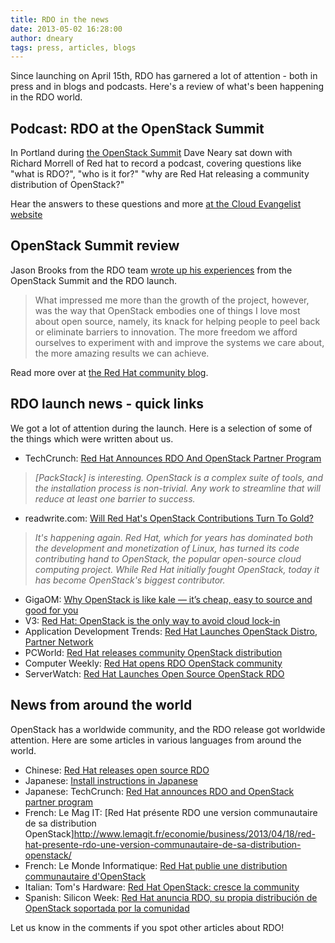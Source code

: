 ```yaml
---
title: RDO in the news
date: 2013-05-02 16:28:00
author: dneary
tags: press, articles, blogs
---
```


Since launching on April 15th, RDO has garnered a lot of attention - both in press and in blogs and podcasts. Here's a review of what's been happening in the RDO world.

## Podcast: RDO at the OpenStack Summit

In Portland during [the OpenStack Summit](https://www.openstack.org/summit/portland-2013/) Dave Neary sat down with Richard Morrell of Red hat to record a podcast, covering questions like "what is RDO?", "who is it for?" "why are Red Hat releasing a community distribution of OpenStack?"

Hear the answers to these questions and more [at the Cloud Evangelist website](http://cloudevangelist.org/2013/04/17/podcast-openstack-developer-summit-2013/)

## OpenStack Summit review

Jason Brooks from the RDO team [wrote up his experiences](http://community.redhat.com/blog/2013/05/openstack-summit-highlights-amazing-open-source-outcomes/) from the OpenStack Summit and the RDO launch.

> What impressed me more than the growth of the project, however, was the way that
> OpenStack embodies one of things I love most about open source, namely, its knack
> for helping people to peel back or eliminate barriers to innovation. The more
> freedom we afford ourselves to experiment with and improve the systems we care
> about, the more amazing results we can achieve.

Read more over at [the Red Hat community blog](http://community.redhat.com/).

## RDO launch news - quick links

We got a lot of attention during the launch. Here is a selection of some of the things which were written about us.

* TechCrunch: [Red Hat Announces RDO And OpenStack Partner Program](http://techcrunch.com/2013/04/15/red-hat-announces-rdo-and-openstack-partner-program/)

>   _[PackStack] is interesting. OpenStack is a complex suite of tools, and the installation process is non-trivial. Any work to streamline that will reduce at least one barrier to success._

* readwrite.com: [Will Red Hat's OpenStack Contributions Turn To Gold?]( http://readwrite.com/2013/04/16/will-red-hats-openstack-contributions-turn-to-gold)

> _It's happening again. Red Hat, which for years has dominated both the development and monetization of Linux, has turned its code contributing hand to OpenStack, the popular open-source cloud computing project. While Red Hat initially fought OpenStack, today it has become OpenStack's biggest contributor._

* GigaOM: [Why OpenStack is like kale — it’s cheap, easy to source and good for you](http://gigaom.com/2013/04/17/why-openstack-is-like-kale-its-cheap-easy-to-source-and-good-for-you/)
* V3: [Red Hat: OpenStack is the only way to avoid cloud lock-in](http://www.v3.co.uk/v3-uk/news/2264088/red-hat-openstack-is-the-only-way-to-avoid-cloud-lockin)
* Application Development Trends: [Red Hat Launches OpenStack Distro, Partner Network](http://adtmag.com/articles/2013/04/16/open-stack-distro.aspx)
* PCWorld: [Red Hat releases community OpenStack distribution](http://www.pcworld.com/article/2034674/red-hat-releases-community-openstack-distribution.html)
* Computer Weekly: [Red Hat opens RDO OpenStack community](http://www.computerweekly.com/blogs/open-source-insider/2013/04/red-hat-opens-rdo-openstack-community.html)
* ServerWatch: [Red Hat Launches Open Source OpenStack RDO](http://www.serverwatch.com/server-news/red-hat-launches-open-source-openstack-rdo-community-distribution.html)

## News from around the world

OpenStack has a worldwide community, and the RDO release got worldwide attention. Here are some articles in various languages from around the world.

* Chinese: [Red Hat releases open source RDO](http://www.lupaworld.com/article-223802-1.html)
* Japanese: [Install instructions in Japanese](http://news.mynavi.jp/news/2013/04/16/309/)
* Japanese: TechCrunch: [Red Hat announces RDO and OpenStack partner program](http://jp.techcrunch.com/2013/04/16/20130415red-hat-announces-rdo-and-openstack-partner-program/)
* French: Le Mag IT: [Red Hat présente RDO une version communautaire de sa distribution OpenStack]http://www.lemagit.fr/economie/business/2013/04/18/red-hat-presente-rdo-une-version-communautaire-de-sa-distribution-openstack/
* French: Le Monde Informatique: [Red Hat publie une distribution communautaire d'OpenStack](http://www.lemondeinformatique.fr/actualites/lire-red-hat-publie-une-distribution-communautaire-d-openstack-53255.html)
* Italian: Tom's Hardware: [Red Hat OpenStack: cresce la community](http://www.tomshw.it/cont/news/red-hat-openstack-cresce-la-community/45196/1.html)
* Spanish: Silicon Week: [Red Hat anuncia RDO, su propia distribución de OpenStack soportada por la comunidad](http://www.siliconweek.es/noticias/red-hat-anuncia-rdo-su-propia-distribucion-de-openstack-soportada-por-la-comunidad-35643)

Let us know in the comments if you spot other articles about RDO!
